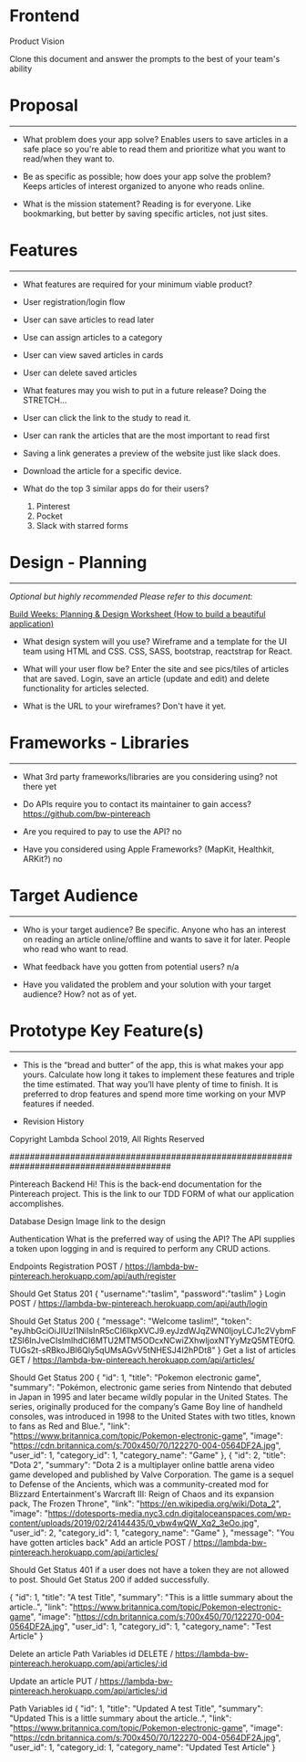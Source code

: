 # Frontend

Product Vision

Clone this document and answer the prompts to the best of your team's ability 

# Proposal

---

- What problem does your app solve?
    Enables users to save articles in a safe place so you're able to read them and prioritize what you want to read/when they want to.

- Be as specific as possible; how does your app solve the problem?
    Keeps articles of interest organized to anyone who reads online. 

- What is the mission statement?
    Reading is for everyone. Like bookmarking, but better by saving specific articles, not just sites. 


# Features

---

- What features are required for your minimum viable product?

- User registration/login flow
- User can save articles to read later
- Use can assign articles to a category
- User can view saved articles in cards
- User can delete saved articles


- What features may you wish to put in a future release?
    Doing the STRETCH...
- User can click the link to the study to read it.
- User can rank the articles that are the most important to read first
- Saving a link generates a preview of the website just like slack does.
- Download the article for a specific device. 


- What do the top 3 similar apps do for their users?
    1.  Pinterest
    2.  Pocket
    3.  Slack with starred forms

# Design - Planning

---

*Optional but highly recommended*
*Please refer to this document:*

[Build Weeks: Planning & Design Worksheet (How to build a beautiful application)](https://www.notion.so/aabd4ef25a184a2085e511ce93480c0f)

- What design system will you use?
    Wireframe and a template for the UI team using HTML and CSS.
    CSS, SASS, bootstrap, reactstrap for React.

- What will your user flow be? 
    Enter the site and see pics/tiles of articles that are saved. 
    Login, save an article (update and edit) and delete functionality for articles selected.

- What is the URL to your wireframes?
    Don't have it yet.

# Frameworks - Libraries

---

- What 3rd party frameworks/libraries are you considering using?
    not there yet 

- Do APIs require you to contact its maintainer to gain access?
    https://github.com/bw-pintereach

- Are you required to pay to use the API?
    no

- Have you considered using Apple Frameworks? (MapKit, Healthkit, ARKit?)
    no


# Target Audience

---

- Who is your target audience? Be specific.
    Anyone who has an interest on reading an article online/offline and wants to save it for later. People who read who want to read. 

- What feedback have you gotten from potential users?
    n/a
- Have you validated the problem and your solution with your target audience? How?
    not as of yet.


# Prototype Key Feature(s)

---

- This is the “bread and butter” of the app, this is what makes your app yours. Calculate how long it takes to implement these features and triple the time estimated. That way you’ll have plenty of time to finish. It is preferred to drop features and spend more time working on your MVP features if needed.

- Revision History

Copyright Lambda School 2019, All Rights Reserved

########################################################################################

Pintereach Backend
Hi! This is the back-end documentation for the Pintereach project. This is the link to our TDD FORM of what our application accomplishes.

Database Design
Image link to the design

Authentication
What is the preferred way of using the API? The API supplies a token upon logging in and is required to perform any CRUD actions.

Endpoints
Registration
POST / https://lambda-bw-pintereach.herokuapp.com/api/auth/register

Should Get Status 201
{
	"username":"taslim",
	"password":"taslim"
}
Login
POST / https://lambda-bw-pintereach.herokuapp.com/api/auth/login

Should Get Status 200
{
    "message": "Welcome taslim!",
    "token": "eyJhbGciOiJIUzI1NiIsInR5cCI6IkpXVCJ9.eyJzdWJqZWN0IjoyLCJ1c2VybmFtZSI6InJveCIsImlhdCI6MTU2MTM5ODcxNCwiZXhwIjoxNTYyMzQ5MTE0fQ.TUGs2t-sRBkoJBI6Qly5qUMsAGvV5tNHESJ4I2hPDt8"
}
Get a list of articles
GET / https://lambda-bw-pintereach.herokuapp.com/api/articles/

Should Get Status 200
{
            "id": 1,
            "title": "Pokemon electronic game",
            "summary": "Pokémon, electronic game series from Nintendo that debuted in Japan in 1995 and later became wildly popular in the United States. The series, originally produced for the company’s Game Boy line of handheld consoles, was introduced in 1998 to the United States with two titles, known to fans as Red and Blue.",
            "link": "https://www.britannica.com/topic/Pokemon-electronic-game",
            "image": "https://cdn.britannica.com/s:700x450/70/122270-004-0564DF2A.jpg",
            "user_id": 1,
	    "category_id": 1, 
            "category_name": "Game"
        },
        {
            "id": 2,
            "title": "Dota 2",
            "summary": "Dota 2 is a multiplayer online battle arena video game developed and published by Valve Corporation. The game is a sequel to Defense of the Ancients, which was a community-created mod for Blizzard Entertainment's Warcraft III: Reign of Chaos and its expansion pack, The Frozen Throne",
            "link": "https://en.wikipedia.org/wiki/Dota_2",
            "image": "https://dotesports-media.nyc3.cdn.digitaloceanspaces.com/wp-content/uploads/2019/02/24144435/0_vbw4wQW_Xq2_3eOo.jpg",
            "user_id": 2,
            "category_id": 1, 
            "category_name": "Game"
        },
    "message": "You have gotten articles back"
Add an article
POST / https://lambda-bw-pintereach.herokuapp.com/api/articles/

Should Get Status 401 if a user does not have a token they are not allowed to post.
Should Get Status 200 if added successfully.

 {
    "id": 1,
	"title": "A test Title",
	"summary": "This is a little summary about the article..",
	"link": "https://www.britannica.com/topic/Pokemon-electronic-game",
	"image": "https://cdn.britannica.com/s:700x450/70/122270-004-0564DF2A.jpg",
	"user_id": 1,
	"category_id": 1,
	"category_name": "Test Article"
}

Delete an article
Path Variables id
DELETE / https://lambda-bw-pintereach.herokuapp.com/api/articles/:id

Update an article
PUT / https://lambda-bw-pintereach.herokuapp.com/api/articles/:id

Path Variables id
 {
    "id": 1,
	"title": "Updated A test Title",
	"summary": "Updated This is a little summary about the article..",
	"link": "https://www.britannica.com/topic/Pokemon-electronic-game",
	"image": "https://cdn.britannica.com/s:700x450/70/122270-004-0564DF2A.jpg",
	"user_id": 1,
	"category_id: 1,
	"category_name": "Updated Test Article"
}